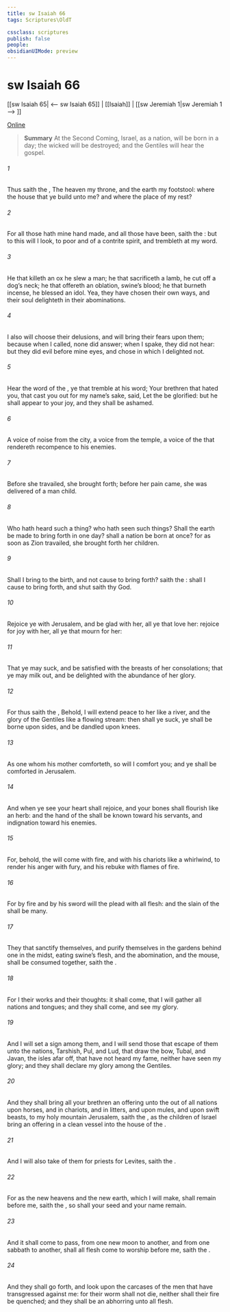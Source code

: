 ```yaml
---
title: sw Isaiah 66
tags: Scriptures\OldT

cssclass: scriptures
publish: false
people:
obsidianUIMode: preview
---
```


# sw Isaiah 66
[[sw Isaiah 65| <-- sw Isaiah 65]] | [[Isaiah]] | [[sw Jeremiah 1|sw Jeremiah 1 --> ]]

[Online](https://churchofjesuschrist.org/study/scriptures/ot/isa/66?lang=eng)

> __Summary__
At the Second Coming, Israel, as a nation, will be born in a day; the wicked will be destroyed; and the Gentiles will hear the gospel.

###### 1 
Thus saith the , The heaven  my throne, and the earth  my footstool: where  the house that ye build unto me? and where  the place of my rest?

###### 2 
For all those  hath mine hand made, and all those  have been, saith the : but to this  will I look,  to  poor and of a contrite spirit, and trembleth at my word.

###### 3 
He that killeth an ox  he slew a man; he that sacrificeth a lamb,  he cut off a dog’s neck; he that offereth an oblation,  swine’s blood; he that burneth incense,  he blessed an idol. Yea, they have chosen their own ways, and their soul delighteth in their abominations.

###### 4 
I also will choose their delusions, and will bring their fears upon them; because when I called, none did answer; when I spake, they did not hear: but they did evil before mine eyes, and chose  in which I delighted not.

###### 5 
Hear the word of the , ye that tremble at his word; Your brethren that hated you, that cast you out for my name’s sake, said, Let the  be glorified: but he shall appear to your joy, and they shall be ashamed.

###### 6 
A voice of noise from the city, a voice from the temple, a voice of the  that rendereth recompence to his enemies.

###### 7 
Before she travailed, she brought forth; before her pain came, she was delivered of a man child.

###### 8 
Who hath heard such a thing? who hath seen such things? Shall the earth be made to bring forth in one day?  shall a nation be born at once? for as soon as Zion travailed, she brought forth her children.

###### 9 
Shall I bring to the birth, and not cause to bring forth? saith the : shall I cause to bring forth, and shut  saith thy God.

###### 10 
Rejoice ye with Jerusalem, and be glad with her, all ye that love her: rejoice for joy with her, all ye that mourn for her:

###### 11 
That ye may suck, and be satisfied with the breasts of her consolations; that ye may milk out, and be delighted with the abundance of her glory.

###### 12 
For thus saith the , Behold, I will extend peace to her like a river, and the glory of the Gentiles like a flowing stream: then shall ye suck, ye shall be borne upon  sides, and be dandled upon  knees.

###### 13 
As one whom his mother comforteth, so will I comfort you; and ye shall be comforted in Jerusalem.

###### 14 
And when ye see  your heart shall rejoice, and your bones shall flourish like an herb: and the hand of the  shall be known toward his servants, and  indignation toward his enemies.

###### 15 
For, behold, the  will come with fire, and with his chariots like a whirlwind, to render his anger with fury, and his rebuke with flames of fire.

###### 16 
For by fire and by his sword will the  plead with all flesh: and the slain of the  shall be many.

###### 17 
They that sanctify themselves, and purify themselves in the gardens behind one  in the midst, eating swine’s flesh, and the abomination, and the mouse, shall be consumed together, saith the .

###### 18 
For I  their works and their thoughts: it shall come, that I will gather all nations and tongues; and they shall come, and see my glory.

###### 19 
And I will set a sign among them, and I will send those that escape of them unto the nations,  Tarshish, Pul, and Lud, that draw the bow,  Tubal, and Javan,  the isles afar off, that have not heard my fame, neither have seen my glory; and they shall declare my glory among the Gentiles.

###### 20 
And they shall bring all your brethren  an offering unto the  out of all nations upon horses, and in chariots, and in litters, and upon mules, and upon swift beasts, to my holy mountain Jerusalem, saith the , as the children of Israel bring an offering in a clean vessel into the house of the .

###### 21 
And I will also take of them for priests  for Levites, saith the .

###### 22 
For as the new heavens and the new earth, which I will make, shall remain before me, saith the , so shall your seed and your name remain.

###### 23 
And it shall come to pass,  from one new moon to another, and from one sabbath to another, shall all flesh come to worship before me, saith the .

###### 24 
And they shall go forth, and look upon the carcases of the men that have transgressed against me: for their worm shall not die, neither shall their fire be quenched; and they shall be an abhorring unto all flesh.

